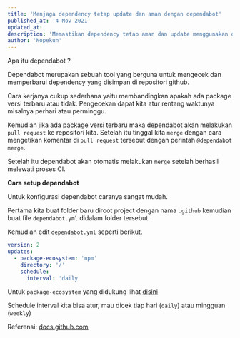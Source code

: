 ```yaml
---
title: 'Menjaga dependency tetap update dan aman dengan dependabot'
published_at: '4 Nov 2021'
updated_at:
description: 'Memastikan dependency tetap aman dan update menggunakan dependabot.'
author: 'Nopekun'
---
```


Apa itu dependabot ?

Dependabot merupakan sebuah tool yang berguna untuk mengecek dan memperbarui dependency yang disimpan di repositori github.

Cara kerjanya cukup sederhana yaitu membandingkan apakah ada package versi terbaru atau tidak. Pengecekan dapat kita atur rentang waktunya misalnya perhari atau perminggu.

Kemudian jika ada package versi terbaru maka dependabot akan melakukan `pull request` ke repositori kita. Setelah itu tinggal kita `merge` dengan cara mengetikan komentar di `pull request` tersebut dengan perintah `@dependabot merge`.

Setelah itu dependabot akan otomatis melakukan `merge` setelah berhasil melewati proses CI.

**Cara setup dependabot**

Untuk konfigurasi dependabot caranya sangat mudah.

Pertama kita buat folder baru diroot project dengan nama `.github` kemudian buat file `dependabot.yml` didalam folder tersebut.

Kemudian edit `dependabot.yml` seperti berikut.

```yaml
version: 2
updates:
  - package-ecosystem: 'npm'
    directory: '/'
    schedule:
      interval: 'daily
```

Untuk `package-ecosystem` yang didukung lihat [disini](https://docs.github.com/en/code-security/supply-chain-security/keeping-your-dependencies-updated-automatically/configuration-options-for-dependency-updates#package-ecosystem)

Schedule interval kita bisa atur, mau dicek tiap hari (`daily`) atau mingguan (`weekly`)

Referensi: [docs.github.com](https://docs.github.com/en/code-security/supply-chain-security/keeping-your-dependencies-updated-automatically/configuration-options-for-dependency-updates)

